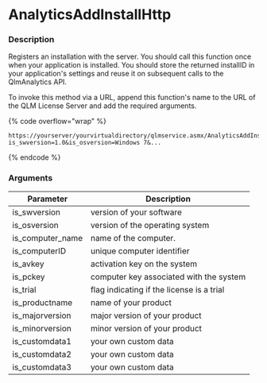 # AnalyticsAddInstallHttp

### Description

Registers an installation with the server. You should call this function once when your application is installed. You should store the returned installID in your application's settings and reuse it on subsequent calls to the QlmAnalytics API.

To invoke this method via a URL, append this function's name to the URL of the QLM License Server and add the required arguments.

{% code overflow="wrap" %}
```http
https://yourserver/yourvirtualdirectory/qlmservice.asmx/AnalyticsAddInstallHttp?is_swversion=1.0&is_osversion=Windows 7&...
```
{% endcode %}

### Arguments

| Parameter          | Description                               |
| ------------------ | ----------------------------------------- |
| is\_swversion      | version of your software                  |
| is\_osversion      | version of the operating system           |
| is\_computer\_name | name of the computer.                     |
| is\_computerID     | unique computer identifier                |
| is\_avkey          | activation key on the system              |
| is\_pckey          | computer key associated with the system   |
| is\_trial          | flag indicating if the license is a trial |
| is\_productname    | name of your product                      |
| is\_majorversion   | major version of your product             |
| is\_minorversion   | minor version of your product             |
| is\_customdata1    | your own custom data                      |
| is\_customdata2    | your own custom data                      |
| is\_customdata3    | your own custom data                      |
